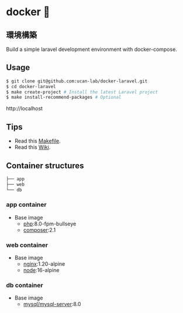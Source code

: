# docker 🐳

## 環境構築

Build a simple laravel development environment with docker-compose.

## Usage

```bash
$ git clone git@github.com:ucan-lab/docker-laravel.git
$ cd docker-laravel
$ make create-project # Install the latest Laravel project
$ make install-recommend-packages # Optional
```

http://localhost

## Tips

- Read this [Makefile](https://github.com/ucan-lab/docker-laravel/blob/main/Makefile).
- Read this [Wiki](https://github.com/ucan-lab/docker-laravel/wiki).

## Container structures

```bash
├── app
├── web
└── db
```

### app container

- Base image
  - [php](https://hub.docker.com/_/php):8.0-fpm-bullseye
  - [composer](https://hub.docker.com/_/composer):2.1

### web container

- Base image
  - [nginx](https://hub.docker.com/_/nginx):1.20-alpine
  - [node](https://hub.docker.com/_/node):16-alpine

### db container

- Base image
  - [mysql/mysql-server](https://hub.docker.com/r/mysql/mysql-server):8.0
